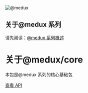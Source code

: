 ![@medux](https://github.com/wooline/react-coat/blob/master/docs/imgs/logo2.png)

## 关于@medux 系列

请先阅读：[@medux 系列概述](https://github.com/wooline/medux)

# 关于@medux/core

本包是@medux 系列的核心基础包

[查看 API](https://github.com/wooline/medux/tree/master/packages/core/api)
